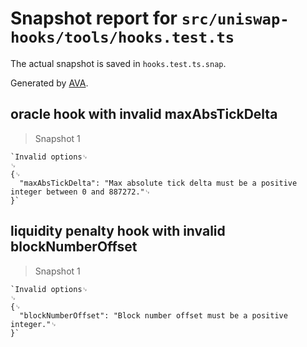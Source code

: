 # Snapshot report for `src/uniswap-hooks/tools/hooks.test.ts`

The actual snapshot is saved in `hooks.test.ts.snap`.

Generated by [AVA](https://avajs.dev).

## oracle hook with invalid maxAbsTickDelta

> Snapshot 1

    `Invalid options␊
    ␊
    {␊
      "maxAbsTickDelta": "Max absolute tick delta must be a positive integer between 0 and 887272."␊
    }`

## liquidity penalty hook with invalid blockNumberOffset

> Snapshot 1

    `Invalid options␊
    ␊
    {␊
      "blockNumberOffset": "Block number offset must be a positive integer."␊
    }`
